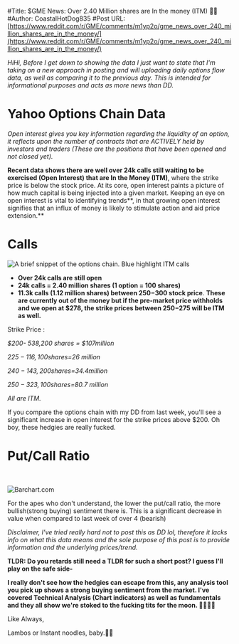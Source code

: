 #Title: $GME News: Over 2.40 Million shares are In the money (ITM) 🚀🚀
#Author: CoastalHotDog835
#Post URL: [https://www.reddit.com/r/GME/comments/m1yp2o/gme_news_over_240_million_shares_are_in_the_money/](https://www.reddit.com/r/GME/comments/m1yp2o/gme_news_over_240_million_shares_are_in_the_money/)


*HiHi, Before I get down to showing the data I just want to state that I'm taking on a new approach in posting and will uploading daily options flow data, as well as comparing it to the previous day. This is intended for informational purposes and acts as more news than DD.* 

# Yahoo Options Chain Data

 *Open interest gives you key information regarding the* *liquidity* *of an option, it reflects upon the number of contracts that are ACTIVELY held by investors and traders (These are the positions that have been opened and not closed yet).* 

**Recent data shows there are well over 24k calls still waiting to be exercised (Open Interest) that are In the Money (ITM)**, where the strike price is below the stock price. At its core, open interest paints a picture of how much capital is being injected into a given market. Keeping an eye on open interest is vital to identifying trends**, in that growing open interest signifies that an influx of money is likely to stimulate action and aid price extension.** 

# Calls

![A brief snippet of the options chain. Blue highlight ITM calls](https://preview.redd.it/yf4kg5a4i7m61.png?width=1337&format=png&auto=webp&s=07c54bfec21171cea39237c3a5812d1d36f94b62)

* **Over 24k calls are still open** 
* **24k calls = 2.40 million shares (1 option = 100 shares)**
* **11.3k calls (1.12 million shares) between $250-$300 stock price**. **These are currently out of the money but if the pre-market price withholds and we open at $278, the strike prices between $250-$275 will be ITM as well.** 

Strike Price :

*$200- 538,200 shares = $107million* 

*$225-116,100 shares=$26 million*

*$240-143,200 shares=$34.4million*

*$250-323,100 shares=$80.7 million*

*All are ITM.*

If you compare the options chain with my DD from last week, you'll see a significant increase in open interest for the strike prices above $200. Oh boy, these hedgies are really fucked.

# Put/Call Ratio

&#x200B;

![Barchart.com](https://preview.redd.it/y4ximnuam7m61.png?width=847&format=png&auto=webp&s=d4b62222bd6b78173abb7dd4c46eca8741279f01)

For the apes who don't understand, the lower the put/call ratio, the more bullish(strong buying) sentiment there is.  This is a significant decrease in value when compared to last week of over 4 (bearish)

*Disclaimer, I've tried really hard not to post this as  DD lol, therefore it lacks info on what this data means and the sole purpose of this post is to provide information and the underlying prices/trend.*

**TLDR: Do you retards still need a TLDR for such a short post? I guess I'll play on the safe side-**

**I really don't see how the hedgies can escape from this, any analysis tool you pick up shows a strong buying sentiment from the market. I've covered Technical Analysis (Chart indicators) as well as fundamentals and they all show we're stoked to the fucking tits for the moon. 🚀🚀🙌💎**

Like Always,

Lambos or Instant noodles, baby.🚗🚗